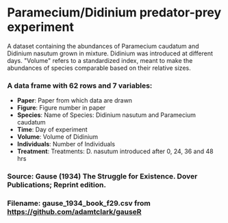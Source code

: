 # Paramecium/Didinium predator-prey experiment

A dataset containing the abundances of Paramecium caudatum and Didinium nasutum
grown in mixture. Didinium was introduced at different days. 
"Volume" refers to a standardized index, meant to make the abundances
of species comparable based on their relative sizes.

### A data frame with 62 rows and 7 variables:

- **Paper**: Paper from which data are drawn
- **Figure**: Figure number in paper
- **Species**: Name of Species: Didinium nasutum and Paramecium caudatum
- **Time**: Day of experiment
- **Volume**: Volume of Didinium
- **Individuals**: Number of Individuals
- **Treatment**: Treatments: D. nasutum introduced after 0, 24, 36 and 48 hrs

### Source: Gause (1934) The Struggle for Existence. Dover Publications; Reprint edition.
### Filename: gause_1934_book_f29.csv from https://github.com/adamtclark/gauseR